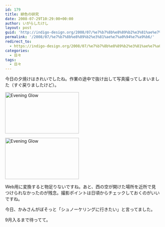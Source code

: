 ```yaml
---
id: 179
title: 緋色の研究
date: 2008-07-29T10:29:00+00:00
author: いがらしたけし
layout: post
guid: 'http://indigo-design.org/2008/07/%e7%b7%8b%e8%89%b2%e3%81%ae%e7%a0%94%e7%a9%b6/'
permalink: '/2008/07/%e7%b7%8b%e8%89%b2%e3%81%ae%e7%a0%94%e7%a9%b6/'
redirect_to:
  - https://indigo-design.org/2008/07/%e7%b7%8b%e8%89%b2%e3%81%ae%e7%a0%94%e7%a9%b6/
categories:
  - 日々
tags:
  - 日々
---
```

<p>今日の夕焼けはきれいでしたね。作業の途中で抜け出して写真撮ってしまいました（すぐ戻りましたけど）。</p><p><a href="http://www.flickr.com/photos/takeshi81/2713866548/" title="Evening Glow by Takeshi*, on Flickr"><img src="http://farm4.static.flickr.com/3185/2713866548_06df98c328_m.jpg" width="240" height="135" alt="Evening Glow" /></a></p><p><a href="http://www.flickr.com/photos/takeshi81/2713866590/" title="Evening Glow by Takeshi*, on Flickr"><img src="http://farm4.static.flickr.com/3188/2713866590_18f8576899_m.jpg" width="240" height="135" alt="Evening Glow" /></a></p><p>Web用に変換すると物足りないですね。あと、西の空が開けた場所を近所で見つけられなかったのが残念。撮影ポイントは日頃からチェックしておくのがいいですね。</p><p>今日、かみさんがぼそっと「シュノーケリングに行きたい」と言ってました。</p><p>9月入るまで待ってて。</p>